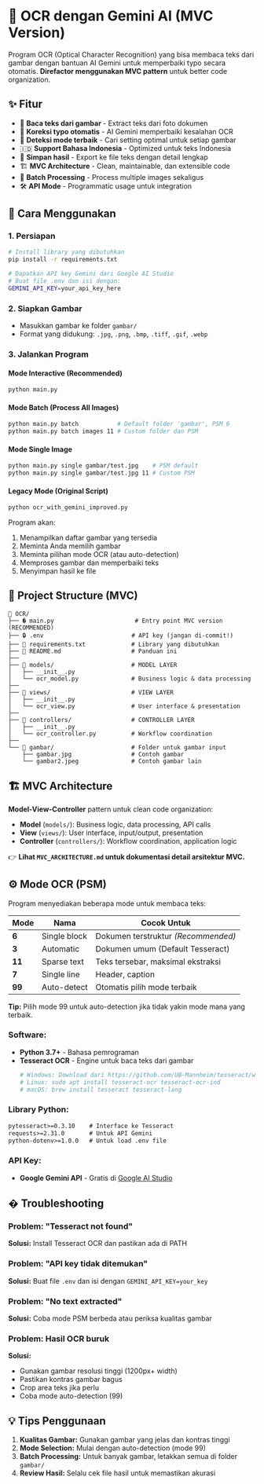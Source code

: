 # 🤖 OCR dengan Gemini AI (MVC Version)

Program OCR (Optical Character Recognition) yang bisa membaca teks dari gambar dengan bantuan AI Gemini untuk memperbaiki typo secara otomatis. **Direfactor menggunakan MVC pattern** untuk better code organization.

## ✨ Fitur
- 📖 **Baca teks dari gambar** - Extract teks dari foto dokumen
- 🤖 **Koreksi typo otomatis** - AI Gemini memperbaiki kesalahan OCR
- 🎯 **Deteksi mode terbaik** - Cari setting optimal untuk setiap gambar
- 🇮🇩 **Support Bahasa Indonesia** - Optimized untuk teks Indonesia
- 💾 **Simpan hasil** - Export ke file teks dengan detail lengkap
- 🏗️ **MVC Architecture** - Clean, maintainable, dan extensible code
- 🔄 **Batch Processing** - Process multiple images sekaligus
- 🛠️ **API Mode** - Programmatic usage untuk integration

## 🚀 Cara Menggunakan

### 1. Persiapan
```bash
# Install library yang dibutuhkan
pip install -r requirements.txt

# Dapatkan API key Gemini dari Google AI Studio
# Buat file .env dan isi dengan:
GEMINI_API_KEY=your_api_key_here
```

### 2. Siapkan Gambar
- Masukkan gambar ke folder `gambar/`
- Format yang didukung: `.jpg`, `.png`, `.bmp`, `.tiff`, `.gif`, `.webp`

### 3. Jalankan Program

#### Mode Interactive (Recommended)
```bash
python main.py
```

#### Mode Batch (Process All Images)
```bash
python main.py batch           # Default folder 'gambar', PSM 6
python main.py batch images 11 # Custom folder dan PSM
```

#### Mode Single Image
```bash
python main.py single gambar/test.jpg    # PSM default
python main.py single gambar/test.jpg 11 # Custom PSM
```

#### Legacy Mode (Original Script)
```bash
python ocr_with_gemini_improved.py
```

Program akan:
1. Menampilkan daftar gambar yang tersedia
2. Meminta Anda memilih gambar
3. Meminta pilihan mode OCR (atau auto-detection)
4. Memproses gambar dan memperbaiki teks
5. Menyimpan hasil ke file

## 📁 Project Structure (MVC)
```
📂 OCR/
├── � main.py                       # Entry point MVC version (RECOMMENDED)
├── 🔒 .env                         # API key (jangan di-commit!)
├── 📄 requirements.txt             # Library yang dibutuhkan
├── 📄 README.md                    # Panduan ini
├── 
├── 📁 models/                      # MODEL LAYER
│   ├── __init__.py
│   └── ocr_model.py               # Business logic & data processing
├── 
├── 📁 views/                       # VIEW LAYER
│   ├── __init__.py
│   └── ocr_view.py                # User interface & presentation
├── 
├── 📁 controllers/                 # CONTROLLER LAYER
│   ├── __init__.py
│   └── ocr_controller.py          # Workflow coordination
├── 
└── 📁 gambar/                      # Folder untuk gambar input
    ├── gambar.jpg                 # Contoh gambar
    └── gambar2.jpeg               # Contoh gambar lain
```

## 🏗️ MVC Architecture

**Model-View-Controller** pattern untuk clean code organization:

- **Model** (`models/`): Business logic, data processing, API calls
- **View** (`views/`): User interface, input/output, presentation
- **Controller** (`controllers/`): Workflow coordination, application logic

👉 **Lihat `MVC_ARCHITECTURE.md` untuk dokumentasi detail arsitektur MVC.**

## ⚙️ Mode OCR (PSM)

Program menyediakan beberapa mode untuk membaca teks:

| Mode | Nama | Cocok Untuk |
|------|------|-------------|
| **6** | Single block | Dokumen terstruktur *(Recommended)* |
| **3** | Automatic | Dokumen umum (Default Tesseract) |
| **11** | Sparse text | Teks tersebar, maksimal ekstraksi |
| **7** | Single line | Header, caption |
| **99** | Auto-detect | Otomatis pilih mode terbaik |

**Tip:** Pilih mode 99 untuk auto-detection jika tidak yakin mode mana yang terbaik.

### Software:
- **Python 3.7+** - Bahasa pemrograman
- **Tesseract OCR** - Engine untuk baca teks dari gambar
  ```bash
  # Windows: Download dari https://github.com/UB-Mannheim/tesseract/wiki
  # Linux: sudo apt install tesseract-ocr tesseract-ocr-ind
  # macOS: brew install tesseract tesseract-lang
  ```

### Library Python:
```txt
pytesseract>=0.3.10    # Interface ke Tesseract
requests>=2.31.0       # Untuk API Gemini
python-dotenv>=1.0.0   # Untuk load .env file
```

### API Key:
- **Google Gemini API** - Gratis di [Google AI Studio](https://makersuite.google.com/)

## � Troubleshooting

### Problem: "Tesseract not found"
**Solusi:** Install Tesseract OCR dan pastikan ada di PATH

### Problem: "API key tidak ditemukan"
**Solusi:** Buat file `.env` dan isi dengan `GEMINI_API_KEY=your_key`

### Problem: "No text extracted"
**Solusi:** Coba mode PSM berbeda atau periksa kualitas gambar

### Problem: Hasil OCR buruk
**Solusi:**
- Gunakan gambar resolusi tinggi (1200px+ width)
- Pastikan kontras gambar bagus
- Crop area teks jika perlu
- Coba mode auto-detection (99)

## 💡 Tips Penggunaan

1. **Kualitas Gambar:** Gunakan gambar yang jelas dan kontras tinggi
2. **Mode Selection:** Mulai dengan auto-detection (mode 99)
3. **Batch Processing:** Untuk banyak gambar, letakkan semua di folder `gambar/`
4. **Review Hasil:** Selalu cek file hasil untuk memastikan akurasi


